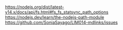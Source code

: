 https://nodejs.org/dist/latest-v14.x/docs/api/fs.html#fs_fs_statsync_path_options
https://nodejs.dev/learn/the-nodejs-path-module
https://github.com/SoniaSayago/LIM014-mdlinks/issues

